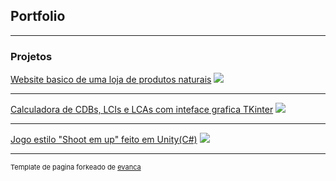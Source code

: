 ## Portfolio

---

### Projetos

[Website basico de uma loja de produtos naturais](https://github.com/FranciscoSavastano/WebSite-Amigo-Urso)
<img src="images/dummy_thumbnail.jpg?raw=true"/>

---
[Calculadora de CDBs, LCIs e LCAs com inteface grafica TKinter](https://github.com/FranciscoSavastano/Calculadora-de-CDBs-LCIs-e-LCAs)
<img src="images/dummy_thumbnail.jpg?raw=true"/>

---
[Jogo estilo "Shoot em up" feito em Unity(C#)](https://github.com/FranciscoSavastano/Galaxy-shooter)
<img src="images/dummy_thumbnail.jpg?raw=true"/>




---
<p style="font-size:11px">Template de pagina forkeado de <a href="https://github.com/evanca/quick-portfolio">evanca</a></p>
